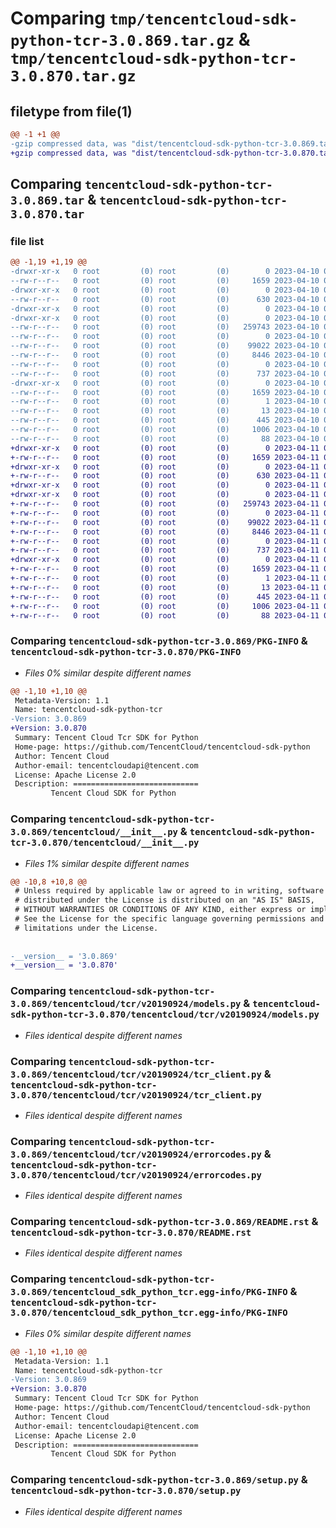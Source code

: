 # Comparing `tmp/tencentcloud-sdk-python-tcr-3.0.869.tar.gz` & `tmp/tencentcloud-sdk-python-tcr-3.0.870.tar.gz`

## filetype from file(1)

```diff
@@ -1 +1 @@
-gzip compressed data, was "dist/tencentcloud-sdk-python-tcr-3.0.869.tar", last modified: Mon Apr 10 03:14:48 2023, max compression
+gzip compressed data, was "dist/tencentcloud-sdk-python-tcr-3.0.870.tar", last modified: Tue Apr 11 03:54:33 2023, max compression
```

## Comparing `tencentcloud-sdk-python-tcr-3.0.869.tar` & `tencentcloud-sdk-python-tcr-3.0.870.tar`

### file list

```diff
@@ -1,19 +1,19 @@
-drwxr-xr-x   0 root         (0) root         (0)        0 2023-04-10 03:14:48.000000 tencentcloud-sdk-python-tcr-3.0.869/
--rw-r--r--   0 root         (0) root         (0)     1659 2023-04-10 03:14:48.000000 tencentcloud-sdk-python-tcr-3.0.869/PKG-INFO
-drwxr-xr-x   0 root         (0) root         (0)        0 2023-04-10 03:14:48.000000 tencentcloud-sdk-python-tcr-3.0.869/tencentcloud/
--rw-r--r--   0 root         (0) root         (0)      630 2023-04-10 03:14:48.000000 tencentcloud-sdk-python-tcr-3.0.869/tencentcloud/__init__.py
-drwxr-xr-x   0 root         (0) root         (0)        0 2023-04-10 03:14:48.000000 tencentcloud-sdk-python-tcr-3.0.869/tencentcloud/tcr/
-drwxr-xr-x   0 root         (0) root         (0)        0 2023-04-10 03:14:48.000000 tencentcloud-sdk-python-tcr-3.0.869/tencentcloud/tcr/v20190924/
--rw-r--r--   0 root         (0) root         (0)   259743 2023-04-10 03:14:48.000000 tencentcloud-sdk-python-tcr-3.0.869/tencentcloud/tcr/v20190924/models.py
--rw-r--r--   0 root         (0) root         (0)        0 2023-04-10 03:14:48.000000 tencentcloud-sdk-python-tcr-3.0.869/tencentcloud/tcr/v20190924/__init__.py
--rw-r--r--   0 root         (0) root         (0)    99022 2023-04-10 03:14:48.000000 tencentcloud-sdk-python-tcr-3.0.869/tencentcloud/tcr/v20190924/tcr_client.py
--rw-r--r--   0 root         (0) root         (0)     8446 2023-04-10 03:14:48.000000 tencentcloud-sdk-python-tcr-3.0.869/tencentcloud/tcr/v20190924/errorcodes.py
--rw-r--r--   0 root         (0) root         (0)        0 2023-04-10 03:14:48.000000 tencentcloud-sdk-python-tcr-3.0.869/tencentcloud/tcr/__init__.py
--rw-r--r--   0 root         (0) root         (0)      737 2023-04-10 03:14:48.000000 tencentcloud-sdk-python-tcr-3.0.869/README.rst
-drwxr-xr-x   0 root         (0) root         (0)        0 2023-04-10 03:14:48.000000 tencentcloud-sdk-python-tcr-3.0.869/tencentcloud_sdk_python_tcr.egg-info/
--rw-r--r--   0 root         (0) root         (0)     1659 2023-04-10 03:14:48.000000 tencentcloud-sdk-python-tcr-3.0.869/tencentcloud_sdk_python_tcr.egg-info/PKG-INFO
--rw-r--r--   0 root         (0) root         (0)        1 2023-04-10 03:14:48.000000 tencentcloud-sdk-python-tcr-3.0.869/tencentcloud_sdk_python_tcr.egg-info/dependency_links.txt
--rw-r--r--   0 root         (0) root         (0)       13 2023-04-10 03:14:48.000000 tencentcloud-sdk-python-tcr-3.0.869/tencentcloud_sdk_python_tcr.egg-info/top_level.txt
--rw-r--r--   0 root         (0) root         (0)      445 2023-04-10 03:14:48.000000 tencentcloud-sdk-python-tcr-3.0.869/tencentcloud_sdk_python_tcr.egg-info/SOURCES.txt
--rw-r--r--   0 root         (0) root         (0)     1006 2023-04-10 03:14:48.000000 tencentcloud-sdk-python-tcr-3.0.869/setup.py
--rw-r--r--   0 root         (0) root         (0)       88 2023-04-10 03:14:48.000000 tencentcloud-sdk-python-tcr-3.0.869/setup.cfg
+drwxr-xr-x   0 root         (0) root         (0)        0 2023-04-11 03:54:33.000000 tencentcloud-sdk-python-tcr-3.0.870/
+-rw-r--r--   0 root         (0) root         (0)     1659 2023-04-11 03:54:33.000000 tencentcloud-sdk-python-tcr-3.0.870/PKG-INFO
+drwxr-xr-x   0 root         (0) root         (0)        0 2023-04-11 03:54:33.000000 tencentcloud-sdk-python-tcr-3.0.870/tencentcloud/
+-rw-r--r--   0 root         (0) root         (0)      630 2023-04-11 03:54:33.000000 tencentcloud-sdk-python-tcr-3.0.870/tencentcloud/__init__.py
+drwxr-xr-x   0 root         (0) root         (0)        0 2023-04-11 03:54:33.000000 tencentcloud-sdk-python-tcr-3.0.870/tencentcloud/tcr/
+drwxr-xr-x   0 root         (0) root         (0)        0 2023-04-11 03:54:33.000000 tencentcloud-sdk-python-tcr-3.0.870/tencentcloud/tcr/v20190924/
+-rw-r--r--   0 root         (0) root         (0)   259743 2023-04-11 03:54:33.000000 tencentcloud-sdk-python-tcr-3.0.870/tencentcloud/tcr/v20190924/models.py
+-rw-r--r--   0 root         (0) root         (0)        0 2023-04-11 03:54:33.000000 tencentcloud-sdk-python-tcr-3.0.870/tencentcloud/tcr/v20190924/__init__.py
+-rw-r--r--   0 root         (0) root         (0)    99022 2023-04-11 03:54:33.000000 tencentcloud-sdk-python-tcr-3.0.870/tencentcloud/tcr/v20190924/tcr_client.py
+-rw-r--r--   0 root         (0) root         (0)     8446 2023-04-11 03:54:33.000000 tencentcloud-sdk-python-tcr-3.0.870/tencentcloud/tcr/v20190924/errorcodes.py
+-rw-r--r--   0 root         (0) root         (0)        0 2023-04-11 03:54:33.000000 tencentcloud-sdk-python-tcr-3.0.870/tencentcloud/tcr/__init__.py
+-rw-r--r--   0 root         (0) root         (0)      737 2023-04-11 03:54:33.000000 tencentcloud-sdk-python-tcr-3.0.870/README.rst
+drwxr-xr-x   0 root         (0) root         (0)        0 2023-04-11 03:54:33.000000 tencentcloud-sdk-python-tcr-3.0.870/tencentcloud_sdk_python_tcr.egg-info/
+-rw-r--r--   0 root         (0) root         (0)     1659 2023-04-11 03:54:33.000000 tencentcloud-sdk-python-tcr-3.0.870/tencentcloud_sdk_python_tcr.egg-info/PKG-INFO
+-rw-r--r--   0 root         (0) root         (0)        1 2023-04-11 03:54:33.000000 tencentcloud-sdk-python-tcr-3.0.870/tencentcloud_sdk_python_tcr.egg-info/dependency_links.txt
+-rw-r--r--   0 root         (0) root         (0)       13 2023-04-11 03:54:33.000000 tencentcloud-sdk-python-tcr-3.0.870/tencentcloud_sdk_python_tcr.egg-info/top_level.txt
+-rw-r--r--   0 root         (0) root         (0)      445 2023-04-11 03:54:33.000000 tencentcloud-sdk-python-tcr-3.0.870/tencentcloud_sdk_python_tcr.egg-info/SOURCES.txt
+-rw-r--r--   0 root         (0) root         (0)     1006 2023-04-11 03:54:33.000000 tencentcloud-sdk-python-tcr-3.0.870/setup.py
+-rw-r--r--   0 root         (0) root         (0)       88 2023-04-11 03:54:33.000000 tencentcloud-sdk-python-tcr-3.0.870/setup.cfg
```

### Comparing `tencentcloud-sdk-python-tcr-3.0.869/PKG-INFO` & `tencentcloud-sdk-python-tcr-3.0.870/PKG-INFO`

 * *Files 0% similar despite different names*

```diff
@@ -1,10 +1,10 @@
 Metadata-Version: 1.1
 Name: tencentcloud-sdk-python-tcr
-Version: 3.0.869
+Version: 3.0.870
 Summary: Tencent Cloud Tcr SDK for Python
 Home-page: https://github.com/TencentCloud/tencentcloud-sdk-python
 Author: Tencent Cloud
 Author-email: tencentcloudapi@tencent.com
 License: Apache License 2.0
 Description: ============================
         Tencent Cloud SDK for Python
```

### Comparing `tencentcloud-sdk-python-tcr-3.0.869/tencentcloud/__init__.py` & `tencentcloud-sdk-python-tcr-3.0.870/tencentcloud/__init__.py`

 * *Files 1% similar despite different names*

```diff
@@ -10,8 +10,8 @@
 # Unless required by applicable law or agreed to in writing, software
 # distributed under the License is distributed on an "AS IS" BASIS,
 # WITHOUT WARRANTIES OR CONDITIONS OF ANY KIND, either express or implied.
 # See the License for the specific language governing permissions and
 # limitations under the License.
 
 
-__version__ = '3.0.869'
+__version__ = '3.0.870'
```

### Comparing `tencentcloud-sdk-python-tcr-3.0.869/tencentcloud/tcr/v20190924/models.py` & `tencentcloud-sdk-python-tcr-3.0.870/tencentcloud/tcr/v20190924/models.py`

 * *Files identical despite different names*

### Comparing `tencentcloud-sdk-python-tcr-3.0.869/tencentcloud/tcr/v20190924/tcr_client.py` & `tencentcloud-sdk-python-tcr-3.0.870/tencentcloud/tcr/v20190924/tcr_client.py`

 * *Files identical despite different names*

### Comparing `tencentcloud-sdk-python-tcr-3.0.869/tencentcloud/tcr/v20190924/errorcodes.py` & `tencentcloud-sdk-python-tcr-3.0.870/tencentcloud/tcr/v20190924/errorcodes.py`

 * *Files identical despite different names*

### Comparing `tencentcloud-sdk-python-tcr-3.0.869/README.rst` & `tencentcloud-sdk-python-tcr-3.0.870/README.rst`

 * *Files identical despite different names*

### Comparing `tencentcloud-sdk-python-tcr-3.0.869/tencentcloud_sdk_python_tcr.egg-info/PKG-INFO` & `tencentcloud-sdk-python-tcr-3.0.870/tencentcloud_sdk_python_tcr.egg-info/PKG-INFO`

 * *Files 0% similar despite different names*

```diff
@@ -1,10 +1,10 @@
 Metadata-Version: 1.1
 Name: tencentcloud-sdk-python-tcr
-Version: 3.0.869
+Version: 3.0.870
 Summary: Tencent Cloud Tcr SDK for Python
 Home-page: https://github.com/TencentCloud/tencentcloud-sdk-python
 Author: Tencent Cloud
 Author-email: tencentcloudapi@tencent.com
 License: Apache License 2.0
 Description: ============================
         Tencent Cloud SDK for Python
```

### Comparing `tencentcloud-sdk-python-tcr-3.0.869/setup.py` & `tencentcloud-sdk-python-tcr-3.0.870/setup.py`

 * *Files identical despite different names*

